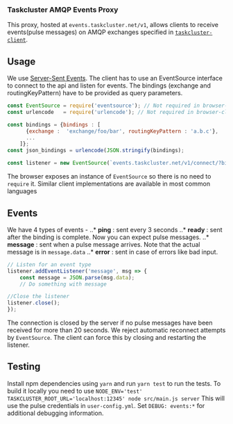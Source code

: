 ### Taskcluster AMQP Events Proxy

This proxy, hosted at `events.taskcluster.net/v1`, allows clients to receive events(pulse messages) on AMQP exchanges specified in [`taskcluster-client`](https://github.com/taskcluster/taskcluster-client). 

## Usage

We use [Server-Sent Events](https://www.w3.org/TR/2009/WD-eventsource-20090421/). The client has to use an EventSource interface to connect to the api and listen for events. The bindings (exchange and routingKeyPattern) have to be provided as query parameters. 

```js
const EventSource = require('eventsource'); // Not required in browser-clients
const urlencode   = require('urlencode'); // Not required in browser-clients

const bindings = {bindings : [ 
      {exchange :  'exchange/foo/bar', routingKeyPattern : 'a.b.c'},
      ...
    ]};
const json_bindings = urlencode(JSON.stringify(bindings);

const listener = new EventSource(`events.taskcluster.net/v1/connect/?bindings=${json_bindings}`)
```
The browser exposes an instance of `EventSource` so there is no need to `require` it. Similar client implementations are available in most common languages

## Events

We have 4 types of events - 
..* __ping__  : sent every 3 seconds
..* __ready__ : sent after the binding is complete. Now you can expect pulse messages.
..* __message__ : sent when a pulse message arrives. Note that the actual message is in `message.data`
..* __error__ : sent in case of errors like bad input.

```js
// Listen for an event type 
listener.addEventListener('message', msg => {
    const message = JSON.parse(msg.data);
    // Do something with message

//Close the listener
listener.close();
});
```
The connection is closed by the server if no pulse messages have been received for more than 20 seconds.
We reject automatic reconnect attempts by `EventSource`. The client can force this by closing and restarting the listener.


## Testing

Install npm dependencies using `yarn` and run `yarn test` to run the tests. 
To build it locally you need to use `NODE_ENV='test' TASKCLUSTER_ROOT_URL='localhost:12345' node src/main.js server` 
This will use the pulse credentials in `user-config.yml`. Set `DEBUG: events:*` for additional debugging information.



